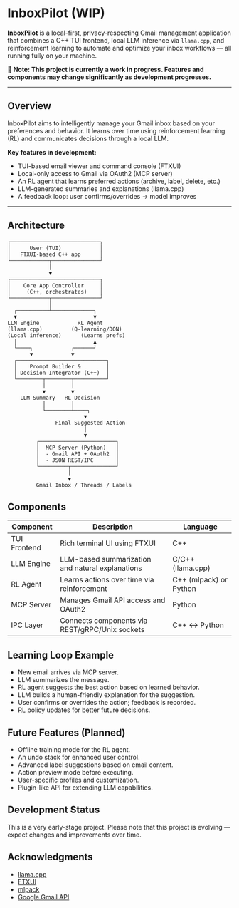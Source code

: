 # InboxPilot (WIP)

**InboxPilot** is a local-first, privacy-respecting Gmail management application that combines a C++ TUI frontend, local LLM inference via `llama.cpp`, and reinforcement learning to automate and optimize your inbox workflows — all running fully on your machine.

🚧 **Note: This project is currently a work in progress. Features and components may change significantly as development progresses.**

---

## Overview

InboxPilot aims to intelligently manage your Gmail inbox based on your preferences and behavior. It learns over time using reinforcement learning (RL) and communicates decisions through a local LLM.

**Key features in development:**

- TUI-based email viewer and command console (FTXUI)
- Local-only access to Gmail via OAuth2 (MCP server)
- An RL agent that learns preferred actions (archive, label, delete, etc.)
- LLM-generated summaries and explanations (llama.cpp)
- A feedback loop: user confirms/overrides → model improves

---

## Architecture

```
┌────────────────────────────┐
│      User (TUI)            │
│   FTXUI-based C++ app      │
└────────────┬───────────────┘
             │
             ▼
┌────────────────────────────┐
│    Core App Controller     │
│     (C++, orchestrates)    │
└────────────┬───────────────┘
             │
  ┌──────────┴─────────────┐
  ▼                        ▼
LLM Engine            RL Agent
(llama.cpp)         (Q-learning/DQN)
(Local inference)      (Learns prefs)
  │                        ▲
  └────┐            ┌──────┘
       ▼            ▼
  ┌────────────────────────────┐
  │    Prompt Builder &        │
  │ Decision Integrator (C++)  │
  └────────┬────────┬──────────┘
           │        │
           ▼        ▼
    LLM Summary   RL Decision
           │        │
           └────────┴────┐
                        ▼
               Final Suggested Action
                        │
                        ▼
         ┌────────────────────────┐
         │  MCP Server (Python)   │
         │  - Gmail API + OAuth2  │
         │  - JSON REST/IPC       │
         └─────────┬──────────────┘
                   │
                   ▼
         Gmail Inbox / Threads / Labels

```

## Components
|Component|Description|Language|
|---------|-----------|--------|
|TUI Frontend|Rich terminal UI using FTXUI|C++|
|LLM Engine|LLM-based summarization and natural explanations|C/C++ (llama.cpp)|
|RL Agent|Learns actions over time via reinforcement|C++ (mlpack) or Python|
|MCP Server|Manages Gmail API access and OAuth2|Python|
|IPC Layer|Connects components via REST/gRPC/Unix sockets|C++ ↔ Python|

## Learning Loop Example

- New email arrives via MCP server.
- LLM summarizes the message.
- RL agent suggests the best action based on learned behavior.
- LLM builds a human-friendly explanation for the suggestion.
- User confirms or overrides the action; feedback is recorded.
- RL policy updates for better future decisions.

## Future Features (Planned)

- Offline training mode for the RL agent.
- An undo stack for enhanced user control.
- Advanced label suggestions based on email content.
- Action preview mode before executing.
- User-specific profiles and customization.
- Plugin-like API for extending LLM capabilities.

## Development Status

This is a very early-stage project.
Please note that this project is evolving — expect changes and improvements over time.

## Acknowledgments

- [llama.cpp](https://github.com/ggml-org/llama.cpp)
- [FTXUI](https://github.com/ArthurSonzogni/FTXUI)
- [mlpack](https://github.com/mlpack/mlpack)
- [Google Gmail API](https://developers.google.com/workspace/gmail/api/guides)

